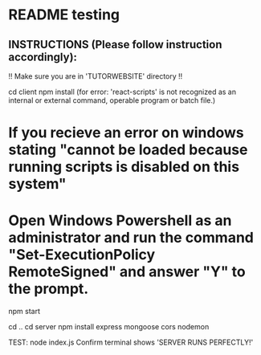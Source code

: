 # README testing

## INSTRUCTIONS (Please follow instruction accordingly):
!! Make sure you are in 'TUTORWEBSITE' directory !!

cd client
npm install (for error: 'react-scripts' is not recognized as an internal or external command,
operable program or batch file.)
# If you recieve an error on windows stating "cannot be loaded because running scripts is disabled on this system"
# Open Windows Powershell as an administrator and run the command "Set-ExecutionPolicy RemoteSigned" and answer "Y" to the prompt.

npm start

cd ..
cd server
npm install express mongoose cors nodemon

TEST: 
node index.js
Confirm terminal shows 'SERVER RUNS PERFECTLY!'